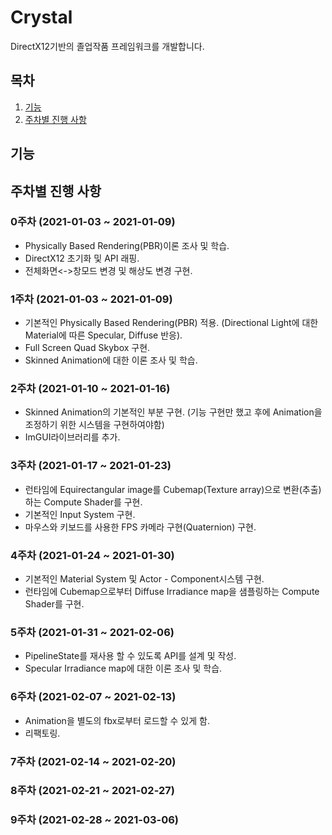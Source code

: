 # Crystal
DirectX12기반의 졸업작품 프레임워크를 개발합니다.
## 목차
1. [기능](#기능)
2. [주차별 진행 사항](#주차별-진행-사항)

## 기능

## 주차별 진행 사항
### 0주차 (2021-01-03 ~ 2021-01-09)
  * Physically Based Rendering(PBR)이론 조사 및 학습.
  * DirectX12 초기화 및 API 래핑.
  * 전체화면<->창모드 변경 및 해상도 변경 구현.
### 1주차 (2021-01-03 ~ 2021-01-09)
  * 기본적인 Physically Based Rendering(PBR) 적용. (Directional Light에 대한 Material에 따른 Specular, Diffuse 반응).
  * Full Screen Quad Skybox 구현.
  * Skinned Animation에 대한 이론 조사 및 학습.
### 2주차 (2021-01-10 ~ 2021-01-16)
  * Skinned Animation의 기본적인 부분 구현. (기능 구현만 했고 후에 Animation을 조정하기 위한 시스템을 구현하여야함)
  * ImGUI라이브러리를 추가.
### 3주차 (2021-01-17 ~ 2021-01-23)
  * 런타임에 Equirectangular image를 Cubemap(Texture array)으로 변환(추출)하는 Compute Shader를 구현.
  * 기본적인 Input System 구현.
  * 마우스와 키보드를 사용한 FPS 카메라 구현(Quaternion) 구현.
### 4주차 (2021-01-24 ~ 2021-01-30)
  * 기본적인 Material System 및 Actor - Component시스템 구현.
  * 런타임에 Cubemap으로부터 Diffuse Irradiance map을 샘플링하는 Compute Shader를 구현.
### 5주차 (2021-01-31 ~ 2021-02-06)
  * PipelineState를 재사용 할 수 있도록 API를 설계 및 작성.
  * Specular Irradiance map에 대한 이론 조사 및 학습.
### 6주차 (2021-02-07 ~ 2021-02-13)
  * Animation을 별도의 fbx로부터 로드할 수 있게 함.
  * 리팩토링.
### 7주차 (2021-02-14 ~ 2021-02-20)
### 8주차 (2021-02-21 ~ 2021-02-27)
### 9주차 (2021-02-28 ~ 2021-03-06)

